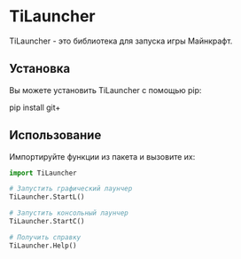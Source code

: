 # TiLauncher

TiLauncher - это библиотека для запуска игры Майнкрафт.

## Установка

Вы можете установить TiLauncher с помощью pip:

pip install git+


## Использование

Импортируйте функции из пакета и вызовите их:

```python
import TiLauncher

# Запустить графический лаунчер
TiLauncher.StartL()

# Запустить консольный лаунчер
TiLauncher.StartC()

# Получить справку
TiLauncher.Help()
